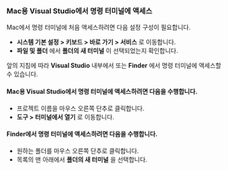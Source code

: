 ### <a name="accessing-a-command-terminal-on-visual-studios-for-mac"></a>Mac용 Visual Studio에서 명령 터미널에 액세스

Mac에서 명령 터미널에 처음 액세스하려면 다음 설정 구성이 필요합니다.

* **시스템 기본 설정 > 키보드 > 바로 가기 > 서비스** 로 이동합니다.
* **파일 및 폴더** 에서 **폴더의 새 터미널** 이 선택되었는지 확인합니다.

앞의 지침에 따라 **Visual Studio** 내부에서 또는 **Finder** 에서 명령 터미널에 액세스할 수 있습니다. 

#### <a name="to-access-a-command-terminal-from-visual-studio-for-mac"></a>Mac용 Visual Studio에서 명령 터미널에 액세스하려면 다음을 수행합니다.

* 프로젝트 이름을 마우스 오른쪽 단추로 클릭합니다.
* **도구 > 터미널에서 열기** 로 이동합니다.

#### <a name="to-access-a-command-terminal-from-finder"></a>Finder에서 명령 터미널에 액세스하려면 다음을 수행합니다.

* 원하는 폴더를 마우스 오른쪽 단추로 클릭합니다.
* 목록의 맨 아래에서 **폴더의 새 터미널** 을 선택합니다.
